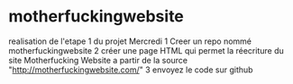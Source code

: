 # motherfuckingwebsite
realisation de l'etape 1 du projet Mercredi
1 Creer un repo nommé motherfuckingwebsite 
2 créer une page HTML qui permet la réecriture du site Motherfucking Website a partir de la source "http://motherfuckingwebsite.com/"
3 envoyez le code sur github

